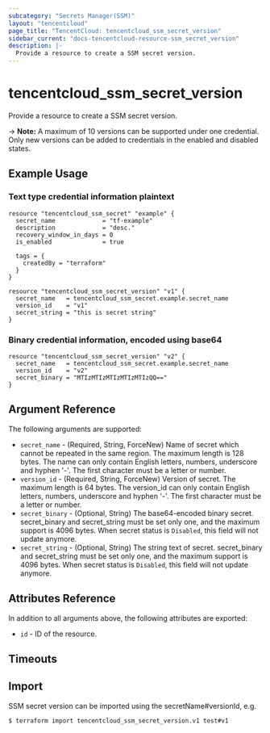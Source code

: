 ```yaml
---
subcategory: "Secrets Manager(SSM)"
layout: "tencentcloud"
page_title: "TencentCloud: tencentcloud_ssm_secret_version"
sidebar_current: "docs-tencentcloud-resource-ssm_secret_version"
description: |-
  Provide a resource to create a SSM secret version.
---
```


# tencentcloud_ssm_secret_version

Provide a resource to create a SSM secret version.

-> **Note:** A maximum of 10 versions can be supported under one credential. Only new versions can be added to credentials in the enabled and disabled states.

## Example Usage

### Text type credential information plaintext

```hcl
resource "tencentcloud_ssm_secret" "example" {
  secret_name             = "tf-example"
  description             = "desc."
  recovery_window_in_days = 0
  is_enabled              = true

  tags = {
    createdBy = "terraform"
  }
}

resource "tencentcloud_ssm_secret_version" "v1" {
  secret_name   = tencentcloud_ssm_secret.example.secret_name
  version_id    = "v1"
  secret_string = "this is secret string"
}
```

### Binary credential information, encoded using base64

```hcl
resource "tencentcloud_ssm_secret_version" "v2" {
  secret_name   = tencentcloud_ssm_secret.example.secret_name
  version_id    = "v2"
  secret_binary = "MTIzMTIzMTIzMTIzMTIzQQ=="
}
```

## Argument Reference

The following arguments are supported:

* `secret_name` - (Required, String, ForceNew) Name of secret which cannot be repeated in the same region. The maximum length is 128 bytes. The name can only contain English letters, numbers, underscore and hyphen '-'. The first character must be a letter or number.
* `version_id` - (Required, String, ForceNew) Version of secret. The maximum length is 64 bytes. The version_id can only contain English letters, numbers, underscore and hyphen '-'. The first character must be a letter or number.
* `secret_binary` - (Optional, String) The base64-encoded binary secret. secret_binary and secret_string must be set only one, and the maximum support is 4096 bytes. When secret status is `Disabled`, this field will not update anymore.
* `secret_string` - (Optional, String) The string text of secret. secret_binary and secret_string must be set only one, and the maximum support is 4096 bytes. When secret status is `Disabled`, this field will not update anymore.

## Attributes Reference

In addition to all arguments above, the following attributes are exported:

* `id` - ID of the resource.



## Timeouts

<no value>


## Import

SSM secret version can be imported using the secretName#versionId, e.g.
```
$ terraform import tencentcloud_ssm_secret_version.v1 test#v1
```

